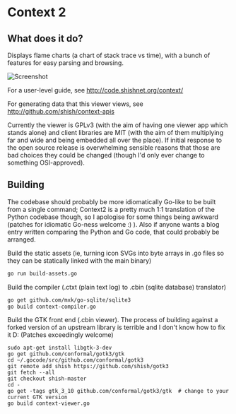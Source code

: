 Context 2
=========

What does it do?
----------------
Displays flame charts (a chart of stack trace vs time),
with a bunch of features for easy parsing and browsing.

![Screenshot](http://code.shishnet.org/context/context2-github-readme.png)

For a user-level guide, see http://code.shishnet.org/context/

For generating data that this viewer views, see http://github.com/shish/context-apis

Currently the viewer is GPLv3 (with the aim of having one viewer app which stands
alone) and client libraries are MIT (with the aim of them multiplying far and wide
and being embedded all over the place). If initial response to the open source
release is overwhelming sensible reasons that those are bad choices they could
be changed (though I'd only ever change to something OSI-approved).


Building
--------
The codebase should probably be more idiomatically Go-like to be built
from a single command; Context2 is a pretty much 1:1 translation of the
Python codebase though, so I apologise for some things being awkward
(patches for idiomatic Go-ness welcome :) ). Also if anyone wants a blog
entry written comparing the Python and Go code, that could probably be
arranged.

Build the static assets (ie, turning icon SVGs into byte arrays in .go
files so they can be statically linked with the main binary)
```sh
go run build-assets.go
```

Build the compiler (.ctxt (plain text log) to .cbin (sqlite database)
translator)
```sh
go get github.com/mxk/go-sqlite/sqlite3
go build context-compiler.go
```

Build the GTK front end (.cbin viewer). The process of building against a forked
version of an upstream library is terrible and I don't know how to fix it D:
(Patches exceedingly welcome)
```
sudo apt-get install libgtk-3-dev
go get github.com/conformal/gotk3/gtk
cd ~/.gocode/src/github.com/conformal/gotk3
git remote add shish https://github.com/shish/gotk3
git fetch --all
git checkout shish-master
cd -
go get -tags gtk_3_10 github.com/conformal/gotk3/gtk  # change to your current GTK version
go build context-viewer.go
```
